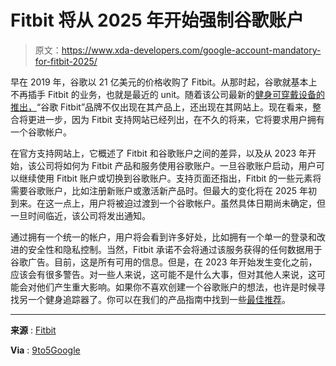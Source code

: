 # Fitbit 将从 2025 年开始强制谷歌账户

> 原文：<https://www.xda-developers.com/google-account-mandatory-for-fitbit-2025/>

早在 2019 年，谷歌以 21 亿美元的价格收购了 Fitbit。从那时起，谷歌就基本上不再插手 Fitbit 的业务，也就是最近的 unit。随着该公司最新的[健身可穿戴设备的推出，](https://www.xda-developers.com/fitbit-announces-the-sense-2-inspire-3-and-versa-4/)“谷歌 Fitbit”品牌不仅出现在其产品上，还出现在其网站上。现在看来，整合将更进一步，因为 Fitbit 支持网站已经列出，在不久的将来，它将要求用户拥有一个谷歌帐户。

在官方支持网站上，它概述了 Fitbit 和谷歌账户之间的差异，以及从 2023 年开始，该公司将如何为 Fitbit 产品和服务使用谷歌账户。一旦谷歌账户启动，用户可以继续使用 Fitbit 账户或切换到谷歌账户。支持页面还指出，Fitbit 的一些元素将需要谷歌账户，比如注册新账户或激活新产品时。但最大的变化将在 2025 年初到来。在这一点上，用户将被迫过渡到一个谷歌帐户。虽然具体日期尚未确定，但一旦时间临近，该公司将发出通知。

通过拥有一个统一的帐户，用户将会看到许多好处，比如拥有一个单一的登录和改进的安全性和隐私控制。当然，Fitbit 承诺不会将通过该服务获得的任何数据用于谷歌广告。目前，这是所有可用的信息。但是，在 2023 年开始发生变化之前，应该会有很多警告。对一些人来说，这可能不是什么大事，但对其他人来说，这可能会对他们产生重大影响。如果你不喜欢创建一个谷歌账户的想法，也许是时候寻找另一个健身追踪器了。你可以在我们的产品指南中找到一些[最佳推荐](https://www.xda-developers.com/best-fitness-trackers/)。

* * *

**来源** : [Fitbit](https://help.fitbit.com/articles/en_US/Help_article/2478.htm)

**Via** : [9to5Google](https://9to5google.com/2022/09/22/fitbit-google-account/)